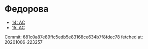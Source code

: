 # Федорова
- [14: AC](14.md)
- [15: AC](15.md)

Commit: 681c0a87e89ffc5edb5e83168ce634b7f8fdec78
 fetched at: 20201006-223257
